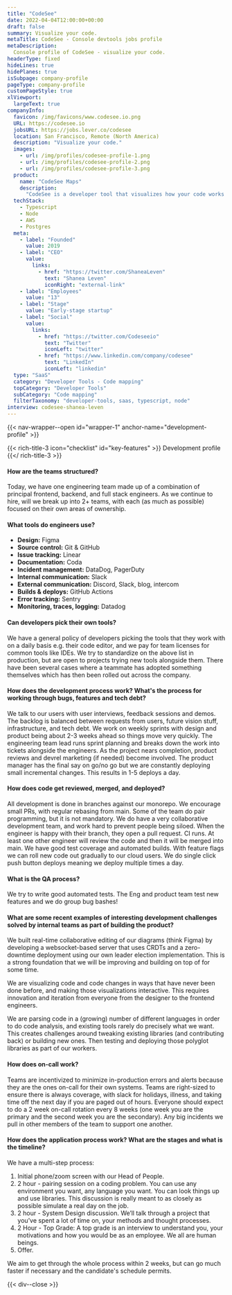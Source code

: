 ```yaml
---
title: "CodeSee"
date: 2022-04-04T12:00:00+00:00
draft: false
summary: Visualize your code.
metaTitle: CodeSee - Console devtools jobs profile
metaDescription:
  Console profile of CodeSee - visualize your code.
headerType: fixed
hideLines: true
hidePlanes: true
isSubpage: company-profile
pageType: company-profile
customPageStyle: true
xlViewport:
  largeText: true
companyInfo:
  favicon: /img/favicons/www.codesee.io.png
  URL: https://codesee.io
  jobsURL: https://jobs.lever.co/codesee
  location: San Francisco, Remote (North America)
  description: "Visualize your code."
  images:
    - url: /img/profiles/codesee-profile-1.png
    - url: /img/profiles/codesee-profile-2.png
    - url: /img/profiles/codesee-profile-3.png
  product:
    name: "CodeSee Maps"
    description:
      "CodeSee is a developer tool that visualizes how your code works for codebase onboarding, planning, and code reviews."
  techStack:
    - Typescript
    - Node
    - AWS
    - Postgres
  meta:
    - label: "Founded"
      value: 2019
    - label: "CEO"
      value:
        links:
          - href: "https://twitter.com/ShaneaLeven"
            text: "Shanea Leven"
            iconRight: "external-link"
    - label: "Employees"
      value: "13"
    - label: "Stage"
      value: "Early-stage startup"
    - label: "Social"
      value:
        links:
          - href: "https://twitter.com/Codeseeio"
            text: "Twitter"
            iconLeft: "twitter"
          - href: "https://www.linkedin.com/company/codesee"
            text: "LinkedIn"
            iconLeft: "linkedin"
  type: "SaaS"
  category: "Developer Tools - Code mapping"
  topCategory: "Developer Tools"
  subCategory: "Code mapping"
  filterTaxonomy: "developer-tools, saas, typescript, node"
interview: codesee-shanea-leven
---
```


{{< nav-wrapper--open id="wrapper-1" anchor-name="development-profile" >}}

{{< rich-title-3 icon="checklist" id="key-features" >}} Development profile
{{</ rich-title-3 >}}

#### How are the teams structured?

Today, we have one engineering team made up of a combination of principal
frontend, backend, and full stack engineers. As we continue to hire, will we
break up into 2+ teams, with each (as much as possible) focused on their own
areas of ownership.

#### What tools do engineers use?

- **Design:** Figma
- **Source control:** Git & GitHub
- **Issue tracking:** Linear
- **Documentation:** Coda
- **Incident management:** DataDog, PagerDuty
- **Internal communication:** Slack
- **External communication:** Discord, Slack, blog, intercom
- **Builds & deploys:** GitHub Actions
- **Error tracking:** Sentry
- **Monitoring, traces, logging:** Datadog

#### Can developers pick their own tools?

We have a general policy of developers picking the tools that they work with on
a daily basis e.g. their code editor, and we pay for team licenses for common
tools like IDEs. We try to standardize on the above list in production, but are
open to projects trying new tools alongside them. There have been several cases
where a teammate has adopted something themselves which has then been rolled out
across the company.

#### How does the development process work? What's the process for working through bugs, features and tech debt?

We talk to our users with user interviews, feedback sessions and demos. The
backlog is balanced between requests from users, future vision stuff,
infrastructure, and tech debt. We work on weekly sprints with design and product
being about 2-3 weeks ahead so things move very quickly. The engineering team
lead runs sprint planning and breaks down the work into tickets alongside the
engineers. As the project nears completion, product reviews and devrel marketing
(if needed) become involved. The product manager has the final say on go/no go
but we are constantly deploying small incremental changes. This results in 1-5
deploys a day.

#### How does code get reviewed, merged, and deployed?

All development is done in branches against our monorepo. We encourage small
PRs, with regular rebasing from main. Some of the team do pair programming, but
it is not mandatory. We do have a very collaborative development team, and work
hard to prevent people being siloed. When the engineer is happy with their
branch, they open a pull request. CI runs. At least one other engineer will
review the code and then it will be merged into main. We have good test coverage
and automated builds. With feature flags we can roll new code out gradually to
our cloud users. We do single click push button deploys meaning we deploy
multiple times a day.

#### What is the QA process?

We try to write good automated tests. The Eng and product team test new features
and we do group bug bashes!

#### What are some recent examples of interesting development challenges solved by internal teams as part of building the product?

We built real-time collaborative editing of our diagrams (think Figma) by
developing a websocket-based server that uses CRDTs and a zero-downtime
deployment using our own leader election implementation. This is a strong
foundation that we will be improving and building on top of for some time.

We are visualizing code and code changes in ways that have never been done
before, and making those visualizations interactive. This requires innovation
and iteration from everyone from the designer to the frontend engineers.

We are parsing code in a (growing) number of different languages in order to do
code analysis, and existing tools rarely do precisely what we want. This creates
challenges around tweaking existing libraries (and contributing back) or
building new ones. Then testing and deploying those polyglot libraries as part
of our workers.

#### How does on-call work?

Teams are incentivized to minimize in-production errors and alerts because they
are the ones on-call for their own systems. Teams are right-sized to ensure
there is always coverage, with slack for holidays, illness, and taking time off
the next day if you are paged out of hours. Everyone should expect to do a 2
week on-call rotation every 8 weeks (one week you are the primary and the second
week you are the secondary). Any big incidents we pull in other members of the
team to support one another.

#### How does the application process work? What are the stages and what is the timeline?

We have a multi-step process:

1. Initial phone/zoom screen with our Head of People.
2. 2 hour - pairing session on a coding problem. You can use any environment you
   want, any language you want. You can look things up and use libraries. This
   discussion is really meant to as closely as possible simulate a real day on
   the job.
3. 2 hour - System Design discussion. We’ll talk through a project that you’ve
   spent a lot of time on, your methods and thought processes.
4. 2 Hour - Top Grade: A top grade is an interview to understand you, your
   motivations and how you would be as an employee. We all are human beings.
5. Offer.

We aim to get through the whole process within 2 weeks, but can go
much faster if necessary and the candidate's schedule permits.

{{< div--close >}}
